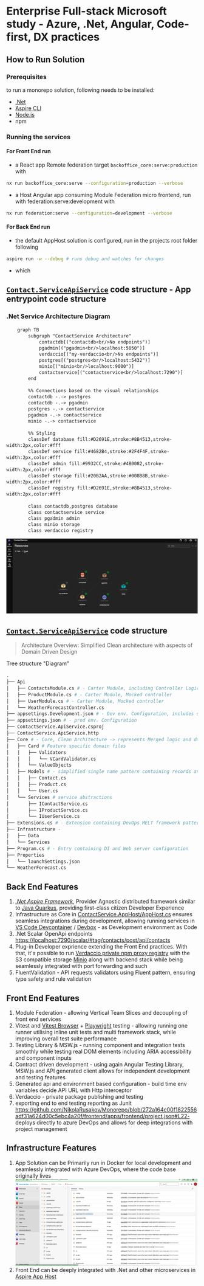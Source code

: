 # Enterprise Full-stack Microsoft study - Azure, .Net, Angular, Code-first, DX practices 

## How to Run Solution

### Prerequisites
to run a monorepo solution, following needs to be installed: 
- [.Net](https://learn.microsoft.com/en-us/dotnet/aspire/whats-new/dotnet-aspire-9.4)
- [Aspire CLI](https://learn.microsoft.com/en-us/dotnet/aspire/cli/install)
- [Node.js](https://nodejs.org/en)
- npm


### Running the services

#### For Front End run 
- a React app Remote federation target `backoffice_core:serve:production` with 
```bash
nx run backoffice_core:serve --configuration=production --verbose
```

- a Host Angular app consuming Module Federation micro frontend, run with federation:serve:development with 
```bash
nx run federation:serve --configuration=development --verbose
```

#### For Back End run
- the default AppHost solution is configured, run in the projects root folder following
```bash
aspire run -w --debug # runs debug and watches for changes
```
- which 


## [`Contact.ServiceApiService`](./ContactService.AppHost/) code structure - App entrypoint code structure

### .Net Service Architecture Diagram
```mermaid
    graph TB
        subgraph "ContactService Architecture"
            contactdb[("contactdb<br/>No endpoints")]
            pgadmin[("pgadmin<br/>localhost:5050")]
            verdaccio[("my-verdaccio<br/>No endpoints")]
            postgres[("postgres<br/>localhost:5432")]
            minio[("minio<br/>localhost:9000")]
            contactservice[("contactservice<br/>localhost:7290")]
        end

        %% Connections based on the visual relationships
        contactdb -.-> postgres
        contactdb -.-> pgadmin
        postgres -.-> contactservice
        pgadmin -.-> contactservice
        minio -.-> contactservice

        %% Styling
        classDef database fill:#D2691E,stroke:#8B4513,stroke-width:2px,color:#fff
        classDef service fill:#4682B4,stroke:#2F4F4F,stroke-width:2px,color:#fff
        classDef admin fill:#9932CC,stroke:#4B0082,stroke-width:2px,color:#fff
        classDef storage fill:#20B2AA,stroke:#008B8B,stroke-width:2px,color:#fff
        classDef registry fill:#D2691E,stroke:#8B4513,stroke-width:2px,color:#fff

        class contactdb,postgres database
        class contactservice service
        class pgadmin admin
        class minio storage
        class verdaccio registry
```

![resources](./docs/images/backend-resources.png)
## [`Contact.ServiceApiService`](./ContactService.ApiService/) code structure
> Architecture Overview: Simplified Clean architecture with aspects of Domain Driven Design

Tree structure "Diagram"
```bash
.
├── Api
│   ├── ContactsModule.cs # - Carter Module, including Controller Logic and calling services
│   ├── ProductModule.cs # - Carter Module, Mocked controller
│   ├── UserModule.cs # - Carter Module, Mocked controller
│   └── WeatherForecastController.cs
├── appsettings.Development.json # - Dev env. Configuration, includes string
├── appsettings.json # - prod env. Configuration
├── ContactService.ApiService.csproj
├── ContactService.ApiService.http
├── Core # - Core, Clean Architecture -> represents Merged logic and domain related classes
│   ├── Card # Feature specific domain files
│   │   ├── Validators
│   │   │   └── VCardValidator.cs
│   │   └── ValueObjects
│   ├── Models # - simplified single name pattern containing records and other business logic
│   │   ├── Contact.cs
│   │   ├── Product.cs
│   │   └── User.cs
│   └── Services # service abstractions
│       ├── IContactService.cs
│       ├── IProductService.cs
│       └── IUserService.cs
├── Extensions.cs # - Extension containing DevOps MELT framework patterns (Metrics, Events, Logs, Traces)
├── Infrastructure -
│   ├── Data
│   └── Services
├── Program.cs # - Entry containing DI and Web server configuration
├── Properties
│   └── launchSettings.json
└── WeatherForecast.cs
```

## Back End Features
1. *[.Net Aspire Framework](https://learn.microsoft.com/en-us/dotnet/aspire/get-started/aspire-overview)*, Provider Agnostic distributed framework similar to [Java Quarkus](https://quarkus.io/), providing first-class citizen Developer Experience 
1. Infrastructure as Core in [ContactService.AppHost/AppHost.cs](./ContactService.AppHost/AppHost.cs) ensures seamless integrations during development, allowing running services in [VS Code Devcontainer](https://microsoft.github.io/code-with-engineering-playbook/developer-experience/devcontainers-getting-started/) / [Devbox](https://devpod.sh/) - as Development environment as Code
1. .Net Scalar OpenApi endpoints
  [https://localhost:7290/scalar/#tag/contacts/post/api/contacts](https://localhost:7290/scalar/#tag/contacts/post/api/contacts)
1. Plug-in Developer exprience extending the Front End practices. 
With that, it's possible to run [Verdaccio private npm proxy registry](https://verdaccio.org/) with the S3 compatible storage [Minio](https://www.min.io/) along with backend stack while being seamlessly integrated with port forwarding and such
1. FluentValidation - API requests validators using Fluent pattern, ensuring type safety and rule validation

## Front End Features
1. Module Federation - allowing Vertical Team Slices and decoupling of front end services
1. Vitest and [Vitest Browser](https://vitest.dev/guide/browser/) + [Playwright](https://playwright.dev/) testing - allowing running one runner utilising inline unit tests and multi framework stack, while improving overall test suite performance
1. Testing Library & MSW.js - running component and integration tests smoothly while testing real DOM elements including ARIA accessibility and component inputs
1. Contract driven development - using again Angular Testing Library, MSW.js and API generated client allows for independent development and testing features
1. Generated api and environment based configuration - build time env variables decide API URL with Http interceptor
1. Verdaccio - private package publishing and testing
1. exporting end to end testing reporting as Junit https://github.com/NikolaRusakov/Monorepo/blob/272a164c00f1822556adf31a624d00c5ebc4a20f/frontend/apps/frontend/project.json#L22- deploys directly to azure DevOps and allows for deep integrations with project management  



## Infrastructure Features
1. App Solution can be Primarily run in Docker for local development and seamlessly integrated with Azure DevOps, where the code base originally lives
![Azure DevOps Project](docs/images/azure-devops.png)
1. Front End can be deeply integrated with .Net and other microservices in [Aspire App Host](https://learn.microsoft.com/en-us/samples/dotnet/aspire-samples/aspire-angular-react-vue/)